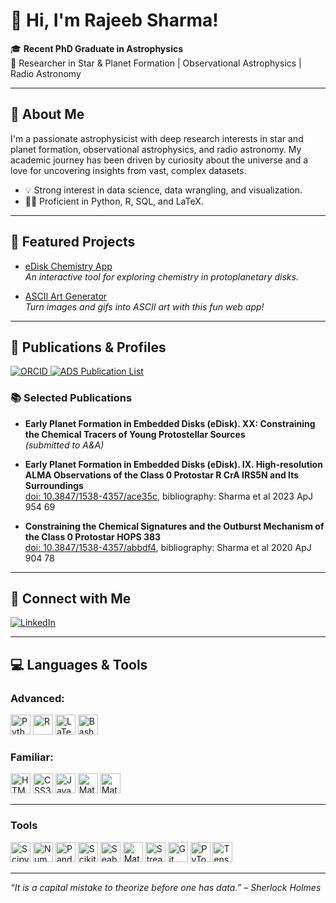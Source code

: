 # 👋 Hi, I'm Rajeeb Sharma!

🎓 **Recent PhD Graduate in Astrophysics**  
🔭 Researcher in Star & Planet Formation | Observational Astrophysics | Radio Astronomy

---

## 🚀 About Me

I'm a passionate astrophysicist with deep research interests in star and planet formation, observational astrophysics, and radio astronomy. My academic journey has been driven by curiosity about the universe and a love for uncovering insights from vast, complex datasets.

- 💡 Strong interest in data science, data wrangling, and visualization.
- 👨‍💻 Proficient in Python, R, SQL, and LaTeX.

---

## 🌟 Featured Projects

- [eDisk Chemistry App](https://edisk-app.streamlit.app)  
  *An interactive tool for exploring chemistry in protoplanetary disks.*

- [ASCII Art Generator](https://ascii-art-gen.streamlit.app)  
  *Turn images and gifs into ASCII art with this fun web app!*

---

## 📖 Publications & Profiles

<p>
  <a href="https://orcid.org/0000-0002-0549-544X">
    <img src="https://img.shields.io/badge/ORCID-0000--0002--0549--544X-A6CE39?logo=orcid&logoColor=white&style=flat" alt="ORCID">
  </a>
  <a href="https://ui.adsabs.harvard.edu/public-libraries/3qbzCM9oTc61w3pYp7-StQ">
    <img src="https://img.shields.io/badge/ADS-My%20Publications-233066?logo=ads&logoColor=white&style=flat" alt="ADS Publication List">
  </a>
</p>

### 📚 Selected Publications

- **Early Planet Formation in Embedded Disks (eDisk). XX: Constraining the Chemical Tracers of Young Protostellar Sources**  
  *(submitted to A&A)*

- **Early Planet Formation in Embedded Disks (eDisk). IX. High-resolution ALMA Observations of the Class 0 Protostar R CrA IRS5N and Its Surroundings**  
  [doi: 10.3847/1538-4357/ace35c](https://doi.org/10.3847/1538-4357/ace35c), bibliography: Sharma et al 2023 ApJ 954 69

- **Constraining the Chemical Signatures and the Outburst Mechanism of the Class 0 Protostar HOPS 383**  
  [doi: 10.3847/1538-4357/abbdf4](https://doi.org/10.3847/1538-4357/abbdf4), bibliography: Sharma et al 2020 ApJ 904 78

---

## 💼 Connect with Me

[![LinkedIn](https://img.shields.io/badge/LinkedIn-rajeebsharma-blue?logo=linkedin&logoColor=white)](https://linkedin.com/in/rajeebsharma)

---
## 💻 Languages & Tools

### Advanced:

<p>
  <a href="https://www.python.org/" target="_blank"><img src="https://cdn.simpleicons.org/python/3776AB" alt="Python" width="32" /></a>
  <a href="https://www.r-project.org/" target="_blank"><img src="https://cdn.simpleicons.org/r/276DC3" alt="R" width="32" /></a>
  <a href="https://www.latex-project.org/" target="_blank"><img src="https://cdn.simpleicons.org/latex/008080" alt="LaTeX" width="32" /></a>
  <a href="https://www.gnu.org/software/bash/" target="_blank"><img src="https://cdn.simpleicons.org/gnubash/4EAA25" alt="Bash" width="32" /></a>
</p>

### Familiar:

<p>
  <a href="https://developer.mozilla.org/docs/Web/HTML" target="_blank"><img src="https://cdn.simpleicons.org/html5/E34F26" alt="HTML5" width="32" /></a>
  <a href="https://developer.mozilla.org/docs/Web/CSS" target="_blank"><img src="https://cdn.simpleicons.org/css/1572B6" alt="CSS3" width="32" /></a>
  <a href="https://www.java.com/" target="_blank"><img src="https://upload.wikimedia.org/wikipedia/en/3/30/Java_programming_language_logo.svg" alt="Java" width="32" /></a>
  <a href="https://www.mathworks.com/products/matlab.html" target="_blank"><img src="https://upload.wikimedia.org/wikipedia/commons/2/21/Matlab_Logo.png" alt="Matlab" width="32" /></a>
  <a href="https://www.wolfram.com/mathematica/" target="_blank"><img src="https://cdn.simpleicons.org/wolfram/DD1100" alt="Mathematica" width="32" /></a>
</p>

---

### Tools

<p>
  <a href="https://scipy.org/" target="_blank"><img src="https://cdn.simpleicons.org/scipy/8CAAE6" alt="Scipy" width="32" /></a>
  <a href="https://numpy.org/" target="_blank"><img src="https://cdn.simpleicons.org/numpy/013243" alt="Numpy" width="32" /></a>
  <a href="https://pandas.pydata.org/" target="_blank"><img src="https://cdn.simpleicons.org/pandas/150458" alt="Pandas" width="32" /></a>
  <a href="https://scikit-learn.org/" target="_blank"><img src="https://cdn.simpleicons.org/scikitlearn/F7931E" alt="Scikit-learn" width="32" /></a>
  <a href="https://seaborn.pydata.org/" target="_blank"><img src="https://cdn.simpleicons.org/seaborn/16A085" alt="Seaborn" width="32" /></a>
  <a href="https://matplotlib.org/" target="_blank"><img src="https://cdn.simpleicons.org/matplotlib/11557C" alt="Matplotlib" width="32" /></a>
  <a href="https://streamlit.io/" target="_blank"><img src="https://cdn.simpleicons.org/streamlit/FF4B4B" alt="Streamlit" width="32" /></a>
  <a href="https://git-scm.com/" target="_blank"><img src="https://cdn.simpleicons.org/git/F05032" alt="Git" width="32" /></a>
  <a href="https://pytorch.org/" target="_blank"><img src="https://cdn.simpleicons.org/pytorch/EE4C2C" alt="PyTorch" width="32" /></a>
  <a href="https://www.tensorflow.org/" target="_blank"><img src="https://cdn.simpleicons.org/tensorflow/FF6F00" alt="TensorFlow" width="32" /></a>
</p>

---

_“It is a capital mistake to theorize before one has data.” – Sherlock Holmes_
